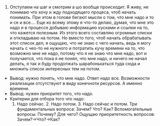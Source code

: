 1. Отступаем на шаг и смотрим а шо вообще происходит.
   Я живу, не понимаю что хочу и жду подходящего процеса, чтоб начать понимать.
   При этом в голове бегают мысли о том, что мне надо и то и се и все....
   Еще ко всему этому я что-то делаю, думая, что мне это надо и в процессе добываю информацию кусками и ссылки на то, что кажется полезным.
   Из этого всего составляю огромные списки и откладываю на потом.
   Но вместо того, чтоб начать обрабатывать этот список дел, я ощущаю, что не знаю с чего начать,
   ведь я могу начать с чео-то не нужного и потратить кучу времени на то, что возможно мне не надо,
   потому что я не знаю что мне надо, вот и получается, что пока я не понял, что мне надо, и ничего не начал делать,
   я так и буду продолжать шарабонькаться туда сюда и множить список интересных тем на потом.
-  Вывод: нужно понять, что мне надо. Ответ надо все.
   Возможности реализации отсутствуют в виду конечноти ресурсов. А именно времени.
-  Вывод: нужен приоритет того, что надо.
-  Критерии для отбора того что надо:
   1. Надо сейчас. 2. Надо потом. 3. Надо сейчас и потом.
   Три фундаментальных вопроса: Зачем? Что? Как?
   Вспомогательные вопросы: Почему? Для чего?
   Ощущаю приоритетность вопросов: Зачем?->Что?->Как?
